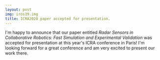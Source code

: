 ```yaml
---
layout: post
img: iros19.img
title: ICRA2020 paper accepted for presentation.
---
```


I'm happy to announce that our paper entitled *Radar Sensors in Collaborative Robotics: Fast Simulation and Experimental Validation* was accepted for presentation at this year's ICRA conference in Paris! 
I'm looking forward for a great conference and am very excited to present our work there.
